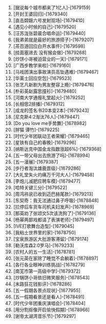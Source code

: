 
1. [据说每个城市都来了1亿人]-[1679159]
1. [开封王婆回归]-[1679340]
1. [直击嫦娥六号发射现场]-[1679410]
1. [遇见小时候的自己]-[1679520]
1. [汪苏泷张碧晨合唱命运]-[1679440]
1. [我弟弟就是最好的旅游搭子]-[1679207]
1. [茶百道回应白开水事件]-[1679598]
1. [挂面塞进去 没有猴会做]-[1679268]
1. [炒饼小哥被迫营业的一天]-[1679171]
1. [广西步教学来啦]-[1679160]
1. [马戏团演出事故演员高坠遇难]-[1679467]
1. [华莱士回应空包]-[1679523]
1. [张艺凡新剧为男友整容上瘾]-[1679476]
1. [朴彩英赵露思撞衫]-[1679480]
1. [河南大学通报礼堂起火]-[1679252]
1. [长相思2排播]-[1679312]
1. [成龙的签名书20本变2本]-[1679243]
1. [尼克斯4:2淘汰76人]-[1679447]
1. [Do you love me手势舞]-[1678982]
1. [胖猫 谭竹]-[1679225]
1. [时代少年团联动王者荣耀]-[1679465]
1. [星铁有自己的春晚]-[1679296]
1. [纳斯达克中国金龙指数涨超6%]-[1679368]
1. [五一带父母出去旅游了吗]-[1678994]
1. [五一漫展]-[1679387]
1. [步行者淘汰雄鹿晋级]-[1679286]
1. [大礼堂失火灼痛万千河大人]-[1679458]
1. [李炮儿减肥应聘车模]-[1679477]
1. [哈特关键三分]-[1679522]
1. [周鸿祎说已收到迈巴赫尾款]-[1679213]
1. [东契奇：我无法通过鼻子呼吸]-[1678848]
1. [拦停后车货车司机夫妇发声]-[1678969]
1. [那英劝了张颂文5次该洗狗了]-[1679136]
1. [杨幂两部戏都请了表演老师]-[1679497]
1. [IVE打歌舞台造型]-[1679045]
1. [我粘土世界里的家]-[1678750]
1. [宝泉旅游区大批游客滞留]-[1679174]
1. [勒沃库森2:0罗马]-[1679233]
1. [农村人的五一生活]-[1678781]
1. [张元英在家除了睡觉不会躺着]-[1678897]
1. [各行各业眼神训练挑战]-[1678279]
1. [南芜市第一高级中学]-[1679372]
1. [炒锅饼小哥依旧微笑服务]-[1678543]
1. [末路狂花钱影评]-[1678286]
1. [五一假期各景点现状]-[1677955]
1. [五一假期看景还是看人]-[1678491]
1. [时代少年团重庆演唱会]-[1678404]
1. [用分割抠像开启愉快假期]-[1678966]
1. [谢帝太湖湾音乐节]-[1679297]
